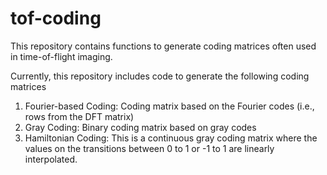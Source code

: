 # tof-coding

This repository contains functions to generate coding matrices often used in time-of-flight imaging. 

Currently, this repository includes code to generate the following coding matrices

1. Fourier-based Coding: Coding matrix based on the Fourier codes (i.e., rows from the DFT matrix)
2. Gray Coding: Binary coding matrix based on gray codes
3. Hamiltonian Coding: This is a continuous gray coding matrix where the values on the transitions between 0 to 1 or -1 to 1 are linearly interpolated.
